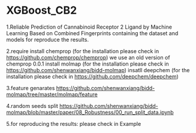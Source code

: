 # XGBoost_CB2

1.Reliable Prediction of Cannabinoid Receptor 2 Ligand by Machine Learning Based on Combined Fingerprints 
containing the dataset and models for reproduce the results.

2.require install chemprop (for the installation please check in https://github.com/chemprop/chemprop)
we use an old version of chemprop 0.0.1
install molmap (for the installation please check in https://github.com/shenwanxiang/bidd-molmap)
insatll deepchem (for the installation please check in https://github.com/deepchem/deepchem)

3.feature genarates
https://github.com/shenwanxiang/bidd-molmap/tree/master/molmap/feature

4.random seeds split
https://github.com/shenwanxiang/bidd-molmap/blob/master/paper/08_Robustness/00_run_split_data.ipynb

5.for reproducing the results:
please check in Example
